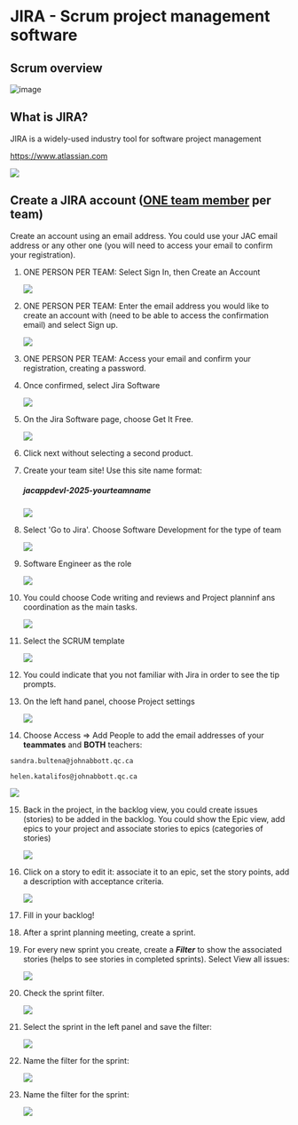 # JIRA - Scrum project management software

## Scrum overview

![image](./Images/Scrum_cycle.png)



## What is JIRA?

JIRA is a widely-used industry tool for software project management

https://www.atlassian.com

![](./Images/atlassian.PNG)

## Create a JIRA account (<u>**ONE team member**</u> per team)

Create an account using an email address. You could use your JAC email address or any other one (you will need to access your email to confirm your registration).

1. ONE PERSON PER TEAM: Select Sign In, then Create an Account
 
   ![](./Images/signUp.PNG)

2. ONE PERSON PER TEAM:  Enter the email address you would like to create an account with (need to be able to access the confirmation email) and select Sign up.

   ![](./Images/addEmail.PNG)

3. ONE PERSON PER TEAM: Access your email and confirm your registration, creating a password.

4. Once confirmed, select Jira Software

   ![](./Images/chooseJIRA.PNG)
   

5. On the Jira Software page, choose Get It Free.

   ![](./Images/GetItFree.PNG)

   

6. Click next without selecting a second product.

7. Create your team site! Use this site name format:

   ##### **jacappdevI-2025-yourteamname**

   ![](./Images/teamName.PNG)
   

8. Select 'Go to Jira'. Choose Software Development for the type of team

   ![](./Images/softwareDev.PNG)

9. Software Engineer as the role <!--(Software Developer and Software Engineer are often used interchangeably even though you technically need an engineer certification to be called an engineer in an official capacity)-->

    ![](./Images/SoftEng.PNG)

10. You could choose Code writing and reviews and Project planninf ans coordination as the main tasks.

    ![](./Images/Jira_Tasks.PNG)
   
11. Select the SCRUM template

    ![](./Images/JIRA-SCRUM.PNG)
    
12. You could indicate that you not familiar with Jira in order to see the tip prompts.
    
13. On the left hand panel, choose Project settings

    ![](./Images/JIRA_ProjectSettings.PNG)
    
14.  Choose Access => Add People to add the email addresses of your **teammates** and **BOTH** teachers:

    sandra.bultena@johnabbott.qc.ca

    helen.katalifos@johnabbott.qc.ca

   ![](./Images/JIRA_addPeople.PNG)


15. Back in the project, in the backlog view, you could create issues (stories) to be added in the backlog. You could show the Epic view, add epics to your project and associate stories to epics (categories of stories)

    ![](./Images/backlogView.PNG)

16. Click on a story to edit it: associate it to an epic, set the story points, add a description with acceptance criteria.

    ![](./Images/storyEdit.PNG)

    

17. Fill in your backlog!

18. After a sprint planning meeting, create a sprint.

19. For every new sprint you create, create a ***Filter*** to show the associated stories (helps to see stories in completed sprints). Select View all issues:

    ![](./Images/filter.PNG)

    

20. Check the sprint filter.

    ![](./Images/sprintFilter.PNG)

    

21. Select the sprint in the left panel and save the filter:

    ![](./Images/sprintFilterSave.PNG)

22. Name the filter for the sprint:

    ![](./Images/saveFilter.PNG)

23. Name the filter for the sprint:

    ![](./Images/saveFilter.PNG)

